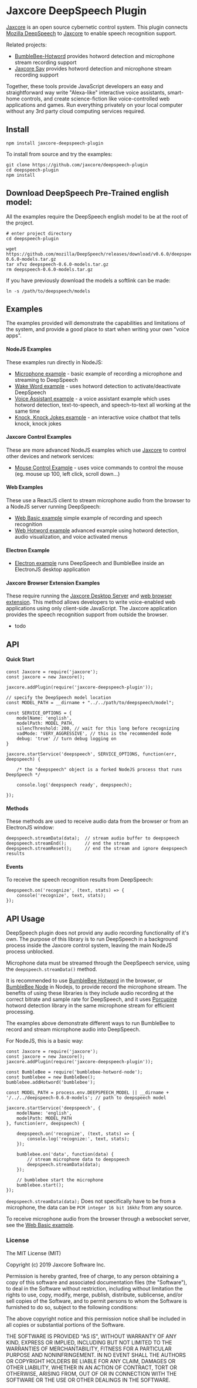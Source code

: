 Jaxcore DeepSpeech Plugin
=======

[Jaxcore](https://github.com/jaxcore/jaxcore) is an open source cybernetic control system.
This plugin connects [Mozilla DeepSpeech](https://github.com/mozilla/DeepSpeech)
to [Jaxcore](https://github.com/jaxcore/jaxcore) to enable speech recognition support.

Related projects:

- [BumbleBee-Hotword](https://github.com/jaxcore/bumblebee-hotword) provides hotword detection and microphone stream recording support
- [Jaxcore Say](https://github.com/jaxcore/jaxcore-say) provides hotword detection and microphone stream recording support

Together, these tools provide JavaScript developers an easy and straightforward way write "Alexa-like" interactive voice assistants, smart-home controls, and create science-fiction like voice-controlled web applications and games.
Run everything privately on your local computer without any 3rd party cloud computing services required.

## Install

```
npm install jaxcore-deepspeech-plugin
```

To install from source and try the examples:

```
git clone https://github.com/jaxcore/deepspeech-plugin
cd deepspeech-plugin
npm install
```

## Download DeepSpeech Pre-Trained english model:

All the examples require the DeepSpeech english model to be at the root of the project.

```
# enter project directory
cd deepspeech-plugin

wget https://github.com/mozilla/DeepSpeech/releases/download/v0.6.0/deepspeech-0.6.0-models.tar.gz
tar xfvz deepspeech-0.6.0-models.tar.gz
rm deepspeech-0.6.0-models.tar.gz
```

If you have previously download the models a softlink can be made:

```
ln -s /path/to/deepspeech/models
```

## Examples

The examples provided will demonstrate the capabilities and limitations of the system, and provide a good place to start when writing your own "voice apps".

#### NodeJS Examples

These examples run directly in NodeJS:

- [Microphone example](https://github.com/jaxcore/deepspeech-plugin/tree/master/examples/node-microphone) - basic example of recording a microphone and streaming to DeepSpeech
- [Wake Word example](https://github.com/jaxcore/deepspeech-plugin/tree/master/examples/node-wakeword) - uses hotword detection to activate/deactivate DeepSpeech
- [Voice Assistant example](https://github.com/jaxcore/deepspeech-plugin/tree/master/examples/node-voiceassistant) - a voice assistant example which uses hotword detection, text-to-speech, and speech-to-text all working at the same time
- [Knock, Knock Jokes example](https://github.com/jaxcore/deepspeech-plugin/tree/master/examples/node-knockknock) - an interactive voice chatbot that tells knock, knock jokes

#### Jaxcore Control Examples

These are more advanced NodeJS examples which use [Jaxcore](https://github.com/jaxcore/jaxcore) to control other devices and network services:

- [Mouse Control Example](https://github.com/jaxcore/deepspeech-plugin/tree/master/examples/jaxcore-voicemouse-adapter) - uses voice commands to control the mouse (eg. mouse up 100, left click, scroll down...)

#### Web Examples

These use a ReactJS client to stream microphone audio from the browser to a NodeJS server running DeepSpeech:

- [Web Basic example](https://github.com/jaxcore/deepspeech-plugin/tree/master/examples/web-basic-example) simple example of recording and speech recognition
- [Web Hotword example](https://github.com/jaxcore/deepspeech-plugin/tree/master/examples/web-hotword-example) advanced example using hotword detection, audio visualization, and voice activated menus

#### Electron Example

- [Electron example](https://github.com/jaxcore/deepspeech-plugin/tree/master/examples/electron-example) runs DeepSpeech and BumbleBee inside an ElectronJS desktop application

#### Jaxcore Browser Extension Examples

These require running the [Jaxcore Desktop Server]() and [web browser extension]().  This method allows developers to write voice-enabled web applications using only client-side JavaScript.  The Jaxcore application provides the speech recognition support from outside the browser.

- todo


## API

#### Quick Start

```
const Jaxcore = require('jaxcore');
const jaxcore = new Jaxcore();

jaxcore.addPlugin(require('jaxcore-deepspeech-plugin'));

// specify the DeepSpeech model location
const MODEL_PATH = __dirname + "../../path/to/deepspeech/model";

const SERVICE_OPTIONS = {
	modelName: 'english',
	modelPath: MODEL_PATH,
	silencThreshold: 200, // wait for this long before recognizing
	vadMode: 'VERY_AGGRESSIVE', // this is the recommended mode
	debug: 'true' // turn debug logging on
}

jaxcore.startService('deepspeech', SERVICE_OPTIONS, function(err, deepspeech) {

	/* the "deepspeech" object is a forked NodeJS process that runs DeepSpeech */

	console.log('deepspeech ready', deepspeech);

});
```

#### Methods

These methods are used to receive audio data from the browser or from an ElectronJS window:

```
deepspeech.streamData(data);  // stream audio buffer to deepspeech
deepspeech.streamEnd();       // end the stream
deepspeech.streamReset();     // end the stream and ignore deepspeech results
```

#### Events

To receive the speech recognition results from DeepSpeech:

```
deepspeech.on('recognize', (text, stats) => {
    console('recognize', text, stats);
});
```

## API Usage

DeepSpeech plugin does not provid any audio recording functionality of it's own.  The purpose of this library is to run DeepSpeech in a background process inside the Jaxcore control system, leaving the main NodeJS process unblocked.

Microphone data must be streamed through the DeepSpeech service, using the `deepspeech.streamData()` method.

It is recommended to use [BumbleBee Hotword]() in the browser, or [BumbleBee Node]() in Nodejs, to provide record the microphone stream.  The benefits of using these libraries is they include audio recording at the correct bitrate and sample rate for DeepSpeech, and it uses [Porcupine](https://github.com/Picovoice/Porcupine) hotword detection library in the same microphone stream for efficient processing.

The examples above demonstrate different ways to run BumbleBee to record and stream microphone audio into DeepSpeech.

For NodeJS, this is a basic way:

```
const Jaxcore = require('jaxcore');
const jaxcore = new Jaxcore();
jaxcore.addPlugin(require('jaxcore-deepspeech-plugin'));

const BumbleBee = require('bumblebee-hotword-node');
const bumblebee = new BumbleBee();
bumblebee.addHotword('bumblebee');

const MODEL_PATH = process.env.DEEPSPEECH_MODEL || __dirname + '/../../deepspeech-0.6.0-models'; // path to deepspeech model

jaxcore.startService('deepspeech', {
	modelName: 'english',
	modelPath: MODEL_PATH
}, function(err, deepspeech) {
	
	deepspeech.on('recognize', (text, stats) => {
		console.log('recognize:', text, stats);
	});
	
	bumblebee.on('data', function(data) {
		// stream microphone data to deepspeech
		deepspeech.streamData(data);
	});
	
	// bumblebee start the microphone
	bumblebee.start();
});
```

`deepspeech.streamData(data);` Does not specifically have to be from a microphone, the data can be `PCM integer 16 bit 16khz` from any source.

To receive microphone audio from the browser through a websocket server, see the [Web Basic example](https://github.com/jaxcore/deepspeech-plugin/tree/master/examples/web-basic-example).


### License

The MIT License (MIT)

Copyright (c) 2019 Jaxcore Software Inc.

Permission is hereby granted, free of charge, to any person obtaining a copy
of this software and associated documentation files (the "Software"), to deal
in the Software without restriction, including without limitation the rights
to use, copy, modify, merge, publish, distribute, sublicense, and/or sell
copies of the Software, and to permit persons to whom the Software is
furnished to do so, subject to the following conditions:

The above copyright notice and this permission notice shall be included in all
copies or substantial portions of the Software.

THE SOFTWARE IS PROVIDED "AS IS", WITHOUT WARRANTY OF ANY KIND, EXPRESS OR
IMPLIED, INCLUDING BUT NOT LIMITED TO THE WARRANTIES OF MERCHANTABILITY,
FITNESS FOR A PARTICULAR PURPOSE AND NONINFRINGEMENT. IN NO EVENT SHALL THE
AUTHORS OR COPYRIGHT HOLDERS BE LIABLE FOR ANY CLAIM, DAMAGES OR OTHER
LIABILITY, WHETHER IN AN ACTION OF CONTRACT, TORT OR OTHERWISE, ARISING FROM,
OUT OF OR IN CONNECTION WITH THE SOFTWARE OR THE USE OR OTHER DEALINGS IN THE
SOFTWARE.